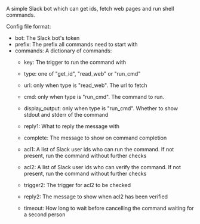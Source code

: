 A simple Slack bot which can get ids, fetch web pages and run shell commands.

Config file format:
 - bot: The Slack bot's token
 - prefix: The prefix all commands need to start with
 - commands: A dictionary of commands:
   - key: The trigger to run the command with
   - type: one of "get_id", "read_web" or "run_cmd"
   - url: only when type is "read_web". The url to fetch
   - cmd: only when type is "run_cmd". The command to run.
   - display_output: only when type is "run_cmd". Whether to show stdout and stderr of the command

   - reply1: What to reply the message with
   - complete: The message to show on command completion
   - acl1: A list of Slack user ids who can run the command. If not present, run the command without further checks
   - acl2: A list of Slack user ids who can verify the command. If not present, run the command without further checks
   - trigger2: The trigger for acl2 to be checked
   - reply2: The message to show when acl2 has been verified
   - timeout: How long to wait before cancelling the command waiting for a second person